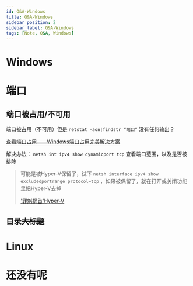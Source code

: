 ```yaml
---
id: Q&A-Windows
title: Q&A-Windows
sidebar_position: 2
sidebar_label: Q&A-Windows
tags: [Note, Q&A, Windows]
---
```


# Windows

# 端口

## 端口被占用/不可用

端口被占用（不可用）但是 `netstat -aon|findstr “端口”` 没有任何输出？

[查看端口占用——Windows端口占用完美解决方案](https://blog.csdn.net/echaowangzhuan/article/details/106177952)

解决办法：
`netsh int ipv4 show dynamicport tcp` 查看端口范围，以及是否被排除

> 可能是被Hyper-V保留了，试下 `netsh interface ipv4 show excludedportrange protocol=tcp` ，如果被保留了，就在打开或关闭功能里把Hyper-V去掉
> 
> ['罪魁祸首'Hyper-V](https://bbs.csdn.net/topics/391900623?list=lz)

## 目录~~大标题~~

# Linux

# 还没有呢


